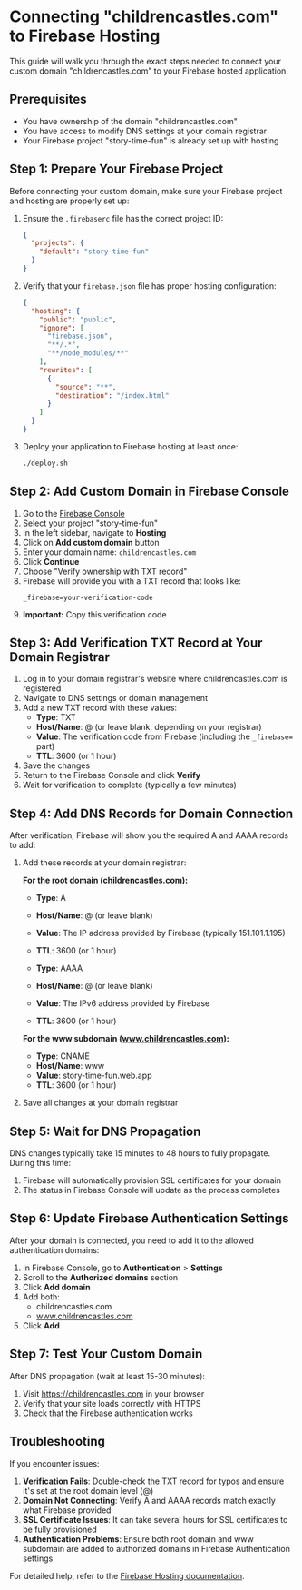 # Connecting "childrencastles.com" to Firebase Hosting

This guide will walk you through the exact steps needed to connect your custom domain "childrencastles.com" to your Firebase hosted application.

## Prerequisites

- You have ownership of the domain "childrencastles.com"
- You have access to modify DNS settings at your domain registrar
- Your Firebase project "story-time-fun" is already set up with hosting

## Step 1: Prepare Your Firebase Project

Before connecting your custom domain, make sure your Firebase project and hosting are properly set up:

1. Ensure the `.firebaserc` file has the correct project ID:
   ```json
   {
     "projects": {
       "default": "story-time-fun"
     }
   }
   ```

2. Verify that your `firebase.json` file has proper hosting configuration:
   ```json
   {
     "hosting": {
       "public": "public",
       "ignore": [
         "firebase.json",
         "**/.*",
         "**/node_modules/**"
       ],
       "rewrites": [
         {
           "source": "**",
           "destination": "/index.html"
         }
       ]
     }
   }
   ```

3. Deploy your application to Firebase hosting at least once:
   ```bash
   ./deploy.sh
   ```

## Step 2: Add Custom Domain in Firebase Console

1. Go to the [Firebase Console](https://console.firebase.google.com/)
2. Select your project "story-time-fun"
3. In the left sidebar, navigate to **Hosting**
4. Click on **Add custom domain** button
5. Enter your domain name: `childrencastles.com`
6. Click **Continue**
7. Choose "Verify ownership with TXT record"
8. Firebase will provide you with a TXT record that looks like:
   ```
   _firebase=your-verification-code
   ```
9. **Important:** Copy this verification code

## Step 3: Add Verification TXT Record at Your Domain Registrar

1. Log in to your domain registrar's website where childrencastles.com is registered
2. Navigate to DNS settings or domain management
3. Add a new TXT record with these values:
   - **Type**: TXT
   - **Host/Name**: @ (or leave blank, depending on your registrar)
   - **Value**: The verification code from Firebase (including the `_firebase=` part)
   - **TTL**: 3600 (or 1 hour)
4. Save the changes
5. Return to the Firebase Console and click **Verify**
6. Wait for verification to complete (typically a few minutes)

## Step 4: Add DNS Records for Domain Connection

After verification, Firebase will show you the required A and AAAA records to add:

1. Add these records at your domain registrar:

   **For the root domain (childrencastles.com):**
   - **Type**: A
   - **Host/Name**: @ (or leave blank)
   - **Value**: The IP address provided by Firebase (typically 151.101.1.195)
   - **TTL**: 3600 (or 1 hour)

   - **Type**: AAAA
   - **Host/Name**: @ (or leave blank)
   - **Value**: The IPv6 address provided by Firebase
   - **TTL**: 3600 (or 1 hour)

   **For the www subdomain (www.childrencastles.com):**
   - **Type**: CNAME
   - **Host/Name**: www
   - **Value**: story-time-fun.web.app
   - **TTL**: 3600 (or 1 hour)

2. Save all changes at your domain registrar

## Step 5: Wait for DNS Propagation

DNS changes typically take 15 minutes to 48 hours to fully propagate. During this time:

1. Firebase will automatically provision SSL certificates for your domain
2. The status in Firebase Console will update as the process completes

## Step 6: Update Firebase Authentication Settings

After your domain is connected, you need to add it to the allowed authentication domains:

1. In Firebase Console, go to **Authentication** > **Settings**
2. Scroll to the **Authorized domains** section
3. Click **Add domain**
4. Add both:
   - childrencastles.com
   - www.childrencastles.com
5. Click **Add**

## Step 7: Test Your Custom Domain

After DNS propagation (wait at least 15-30 minutes):

1. Visit https://childrencastles.com in your browser
2. Verify that your site loads correctly with HTTPS
3. Check that the Firebase authentication works

## Troubleshooting

If you encounter issues:

1. **Verification Fails**: Double-check the TXT record for typos and ensure it's set at the root domain level (@)
2. **Domain Not Connecting**: Verify A and AAAA records match exactly what Firebase provided
3. **SSL Certificate Issues**: It can take several hours for SSL certificates to be fully provisioned
4. **Authentication Problems**: Ensure both root domain and www subdomain are added to authorized domains in Firebase Authentication settings

For detailed help, refer to the [Firebase Hosting documentation](https://firebase.google.com/docs/hosting/custom-domain).